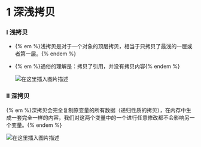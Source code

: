 # 1 深浅拷贝

### Ⅰ 浅拷贝

- {% em %}浅拷贝是对于一个对象的顶层拷贝，相当于只拷贝了最浅的一层或者第一层。{% endem %}

- {% em %}通俗的理解是：拷贝了引用，并没有拷贝内容{% endem %}

  ![在这里插入图片描述](https://img-blog.csdnimg.cn/20200109203103552.png?)

### Ⅱ 深拷贝

{% em %}深拷贝会完全复制原变量的所有数据（递归性质的拷贝），在内存中生成一套完全一样的内容，我们对这两个变量中的一个进行任意修改都不会影响另一个变量。{% endem %}

![在这里插入图片描述](https://img-blog.csdnimg.cn/20200109203023130.png?)
